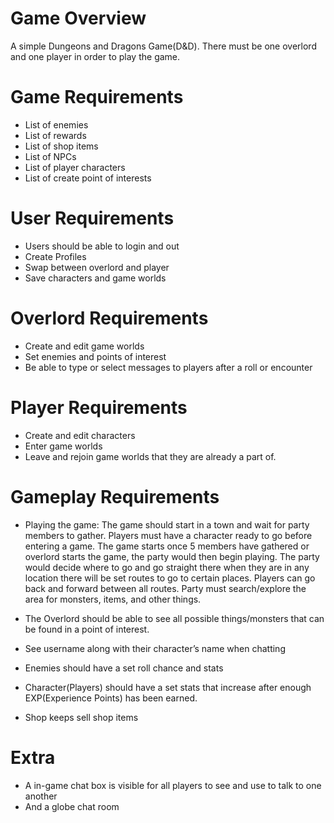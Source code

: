 # Game Overview
A simple Dungeons and Dragons Game(D&D). 
There must be one overlord and one player in order to play the game.



# Game Requirements
- List of enemies 
- List of rewards
- List of shop items
- List of NPCs
- List of player characters
- List of create point of interests

# User Requirements
- Users should be able to login and out
- Create Profiles
- Swap between overlord and player
- Save characters and game worlds

# Overlord Requirements
- Create and edit game worlds
- Set enemies and points of interest
- Be able to type or select messages to players after a roll or encounter


# Player Requirements
- Create and edit  characters
- Enter game worlds
- Leave and rejoin game worlds that they are already a part of.



# Gameplay Requirements
- Playing the game: The game should start in a town and wait for party members to gather. Players must have a character ready to go before entering a game. The game starts once 5 members have gathered or overlord starts the game, the party would then begin playing.  The party would decide where to go and go straight there when they are in any location there will be set routes to go to certain places. Players can go back and forward between all routes. Party must search/explore the area for monsters, items, and other things. 

- The Overlord should be able to see all possible things/monsters that can be found in a point of interest. 

- See username along with their character’s name when chatting 
- Enemies should have a set roll chance and stats
- Character(Players) should have a set stats that increase after enough EXP(Experience Points) has been earned.
- Shop keeps sell shop items


# Extra
- A in-game chat box is visible for all players to see and use to talk to one another 
- And a globe chat room
